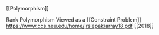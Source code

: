 [[Polymorphism]]

Rank Polymorphism Viewed as a [[Constraint Problem]] https://www.ccs.neu.edu/home/jrslepak/array18.pdf [[2018]]
